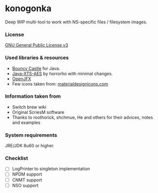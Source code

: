 # konogonka

Deep WIP multi-tool to work with NS-specific files / filesystem images.

### License

[GNU General Public License v3](https://github.com/developersu/konogonka/blob/master/LICENSE)

### Used libraries & resources
* [Bouncy Castle](https://www.bouncycastle.org/) for Java.
* [Java-XTS-AES](https://github.com/horrorho/Java-XTS-AES) by horrorho with minimal changes.
* [OpenJFX](https://wiki.openjdk.java.net/display/OpenJFX/Main)
* Few icons taken from: [materialdesignicons.com](http://materialdesignicons.com/)

### Information taken from
* Switch brew wiki
* Original ScriesM software
* Thanks to roothorick, shchmue, He and others for their advices, notes and examples

### System requirements

JRE/JDK 8u60 or higher.

### Checklist

* [ ] LogPrinter to singleton implementation
* [ ] NPDM support
* [ ] CNMT support
* [ ] NSO support